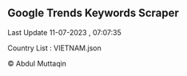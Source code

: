 

## Google Trends Keywords Scraper 
 
Last Update 11-07-2023 , 07:07:35

Country List :
VIETNAM.json



© Abdul Muttaqin 
